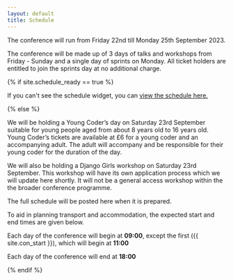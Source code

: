 ```yaml
---
layout: default
title: Schedule
---
```


<p>The conference will run from Friday 22nd till Monday 25th September 2023.</p>

<p>The conference will be made up of 3 days of talks and workshops from Friday - Sunday and a single day of sprints on Monday. All ticket holders are entitled to join the sprints day at no additional charge.</p>

{% if site.schedule_ready == true %}


<script type="text/javascript" src="https://pretalx.com/pyconuk-{{ site.con_year }}/schedule/widget/v2.en.js"></script>
<pretalx-schedule event-url="https://pretalx.com/pyconuk-{{ site.con_year }}/" locale="en" style="--pretalx-clr-primary: #3aa57c"></pretalx-schedule>

<p>If you can't see the schedule widget, you can <a href="https://pretalx.com/pyconuk-{{ site.con_year }}/schedule/">view the schedule here.</a></p>
{% else %}

<p>We will be holding a Young Coder’s day on Saturday 23rd September suitable for young people aged from about 8 years old to 16 years old. Young Coder’s tickets are available at £6 for a young coder and an accompanying adult. The adult will accompany and be responsible for their young coder for the duration of the day.</p>

<p>We will also be holding a Django Girls workshop on Saturday 23rd September. This workshop will have its own application process which we will update here shortly. It will not be a general access workshop within the the broader conference programme.</p>

<p>The full schedule will be posted here when it is prepared.</p>
<p>To aid in planning transport and accommodation, the expected start and end times are given below.</p>
<p>Each day of the conference will begin at <strong>09:00</strong>, except the first ({{ site.con_start }}), which will begin at <strong>11:00</strong></p>
<p>Each day of the conference will end at <strong>18:00</strong></p>
{% endif %}
